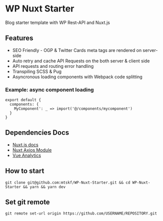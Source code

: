 # WP Nuxt Starter

Blog starter template with WP Rest-API and Nuxt.js

## Features
- SEO Friendly - OGP & Twitter Cards meta tags are rendered on server-side
- Auto retry and cache API Requests on the both server & client side
- API requests and routing error handling
- Transpiling SCSS & Pug
- Asyncronous loading components with Webpack code splitting

### Example: async component loading
```
export default {
  components: {
    MyComponent': _ => import('@/components/mycomponent')
  }
}
```

## Dependencies Docs
- [Nuxt.js docs](https://nuxtjs.org/guide)
- [Nuxt Axios Module](https://axios.nuxtjs.org/)
- [Vue Analytics](https://matteogabriele.gitbooks.io/vue-analytics/)

## How to start
```
git clone git@github.com:mtskf/WP-Nuxt-Starter.git && cd WP-Nuxt-Starter && yarn && yarn dev
```

## Set git remote
```
git remote set-url origin https://github.com/USERNAME/REPOSITORY.git
```
